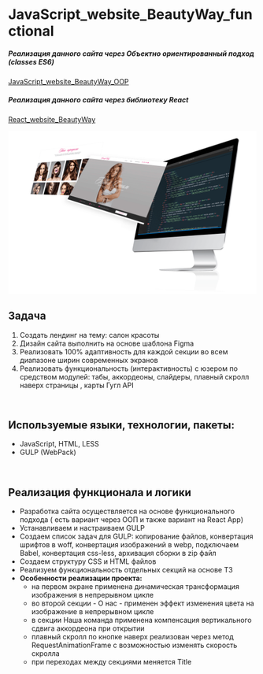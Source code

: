 # JavaScript_website_BeautyWay_functional
 

##### Реализация данного сайта через Объектно ориентированный подход (classes ES6)
[JavaScript_website_BeautyWay_OOP](https://github.com/AntonioMikhailov/JavaScript_website_BeautyWay_OOP 'JavaScript_website_BeautyWay_OOP')
##### Реализация данного сайта через библиотеку React
[React_website_BeautyWay](https://github.com/AntonioMikhailov/React_website_BeautyWay 'React_website_BeautyWay')



![alt text](https://github.com/AntonioMikhailov/AntonioMikhailov/blob/main/assets/beauty-small.png)
## Задача
 1.	Создать лендинг на тему: салон красоты
2.	Дизайн сайта выполнить на основе шаблона Figma
3.	Реализовать 100% адаптивность для каждой секции во всем диапазоне ширин современных экранов
4.	Реализовать функциональность (интерактивность) с юзером по средством модулей: табы, аккордеоны, слайдеры, плавный скролл наверх страницы , карты Гугл API

&nbsp;
## Используемые языки, технологии, пакеты:
- JavaScript, HTML, LESS
- GULP (WebPack)


&nbsp;
## Реализация функционала и логики
 
- Разработка сайта осуществляется на основе функционального подхода ( есть вариант через ООП и также вариант на React App) 
- Устанавливаем и настраиваем GULP
- Создаем список задач для GULP:  копирование файлов, конвертация шрифтов в woff, конвертация изображений в webp, подключаем Babel, конвертация css-less, архивация сборки в zip файл
- Создаем структуру CSS и HTML файлов
- Реализуем функциональность отдельных секций на основе ТЗ
- **Особенности реализации проекта:**
    - на первом экране применена динамическая трансформация изображения в непрерывном цикле
    - во второй секции - О нас - применен эффект изменения цвета на изображение в непрерывном цикле
    - в секции Наша команда  применена компенсация вертикального сдвига аккордеона при открытии
    - плавный скролл по кнопке наверх реализован через метод RequestAnimationFrame с возможностью изменять скорость скролла
    - при переходах между секциями меняется Title
